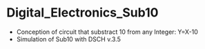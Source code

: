 # Digital_Electronics_Sub10
- Conception of circuit that substract 10 from any Integer: Y=X-10
- Simulation of Sub10 with DSCH v.3.5
